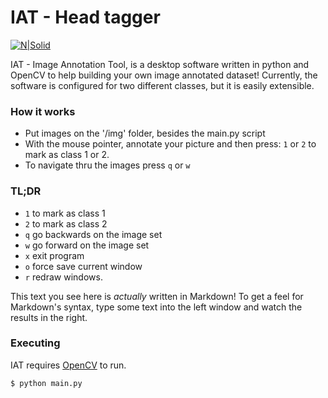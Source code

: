 # IAT - Head tagger

[![N|Solid](http://opencv.org/wp-content/themes/opencv/images/logo.png)](http://opencv.org/)

IAT - Image Annotation Tool, is a desktop software written in python and OpenCV to help building your own image annotated dataset! Currently, the software is configured for two different classes, but it is easily extensible.

### How it works
  - Put images on the '/img' folder, besides the main.py script
  - With the mouse pointer, annotate your picture and then press: `1` or `2` to mark as class 1 or 2.
  - To navigate thru the images press `q` or `w`

### TL;DR

  - `1` to mark as class 1
  - `2` to mark as class 2
  - `q` go backwards on the image set
  - `w` go forward on the image set
  - `x` exit program
  - `o` force save current window
  - `r` redraw windows.


This text you see here is *actually* written in Markdown! To get a feel for Markdown's syntax, type some text into the left window and watch the results in the right.

### Executing

IAT requires [OpenCV](http://opencv.org/) to run.

```sh
$ python main.py
```

